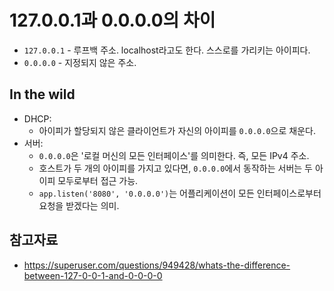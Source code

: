 # 127.0.0.1과 0.0.0.0의 차이

* `127.0.0.1` - 루프백 주소. localhost라고도 한다. 스스로를 가리키는 아이피다.
* `0.0.0.0` - 지정되지 않은 주소.

## In the wild

* DHCP:
  * 아이피가 할당되지 않은 클라이언트가 자신의 아이피를 `0.0.0.0`으로 채운다.
* 서버:
  * `0.0.0.0`은 '로컬 머신의 모든 인터페이스'를 의미한다. 즉, 모든 IPv4 주소.
  * 호스트가 두 개의 아이피를 가지고 있다면, `0.0.0.0`에서 동작하는 서버는 두 아이피 모두로부터 접근 가능.
  * `app.listen('8080', '0.0.0.0')`는 어플리케이션이 모든 인터페이스로부터 요청을 받겠다는 의미.

## 참고자료

* https://superuser.com/questions/949428/whats-the-difference-between-127-0-0-1-and-0-0-0-0
